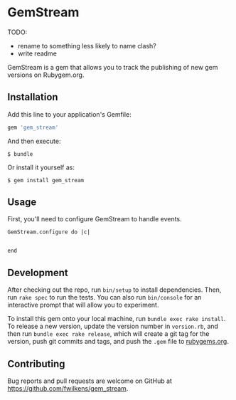 # GemStream

TODO:
- rename to something less likely to name clash?
- write readme

GemStream is a gem that allows you to track the publishing of new gem versions on Rubygem.org.

## Installation

Add this line to your application's Gemfile:

```ruby
gem 'gem_stream'
```

And then execute:

    $ bundle

Or install it yourself as:

    $ gem install gem_stream

## Usage

First, you'll need to configure GemStream to handle events.

```
GemStream.configure do |c|


end
```

## Development

After checking out the repo, run `bin/setup` to install dependencies. Then, run `rake spec` to run the tests. You can also run `bin/console` for an interactive prompt that will allow you to experiment.

To install this gem onto your local machine, run `bundle exec rake install`. To release a new version, update the version number in `version.rb`, and then run `bundle exec rake release`, which will create a git tag for the version, push git commits and tags, and push the `.gem` file to [rubygems.org](https://rubygems.org).

## Contributing

Bug reports and pull requests are welcome on GitHub at https://github.com/fwilkens/gem_stream.
